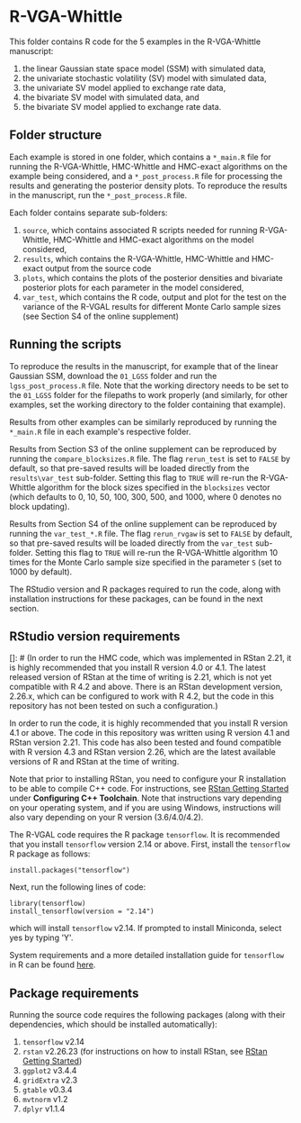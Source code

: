 # R-VGA-Whittle

This folder contains R code for the 5 examples in the R-VGA-Whittle manuscript: 
1. the linear Gaussian state space model (SSM) with simulated data, 
2. the univariate stochastic volatility (SV) model with simulated data,
3. the univariate SV model applied to exchange rate data,  
4. the bivariate SV model with simulated data, and
5. the bivariate SV model applied to exchange rate data.

## Folder structure
Each example is stored in one folder, which contains a `*_main.R` file for running the R-VGA-Whittle, HMC-Whittle and HMC-exact algorithms on the example being considered, and a `*_post_process.R` file for processing the results and generating the posterior density plots. To reproduce the results in the manuscript, run the `*_post_process.R` file.

Each folder contains separate sub-folders:
1. `source`, which contains associated R scripts needed for running R-VGA-Whittle, HMC-Whittle and HMC-exact algorithms on the model considered,
2. `results`, which contains the R-VGA-Whittle, HMC-Whittle and HMC-exact output from the source code 
3. `plots`, which contains the plots of the posterior densities and bivariate posterior plots for each parameter in the model considered,
4. `var_test`, which contains the R code, output and plot for the test on the variance of the R-VGAL results for different Monte Carlo sample sizes (see Section S4 of the online supplement)

## Running the scripts
To reproduce the results in the manuscript, for example that of the linear Gaussian SSM, download the `01_LGSS` folder and run the `lgss_post_process.R` file. Note that the working directory needs to be set to the `01_LGSS` folder for the filepaths to work properly (and similarly, for other examples, set the working directory to the folder containing that example). 

Results from other examples can be similarly reproduced by running the `*_main.R` file in each example's respective folder.

Results from Section S3 of the online supplement can be reproduced by running the `compare_blocksizes.R` file. The flag `rerun_test` is set to `FALSE` by default, so that pre-saved results will be loaded directly from the `results\var_test` sub-folder. Setting this flag to `TRUE` will re-run the R-VGA-Whittle algorithm for the block sizes specified in the `blocksizes` vector (which defaults to 0, 10, 50, 100, 300, 500, and 1000, where 0 denotes no block updating).

Results from Section S4 of the online supplement can be reproduced by running the `var_test_*.R` file. The flag `rerun_rvgaw` is set to `FALSE` by default, so that pre-saved results will be loaded directly from the `var_test` sub-folder. Setting this flag to `TRUE` will re-run the R-VGA-Whittle algorithm 10 times for the Monte Carlo sample size specified in the parameter `S` (set to 1000 by default). 

The RStudio version and R packages required to run the code, along with installation instructions for these packages, can be found in the next section. 

## RStudio version requirements
[]: # (In order to run the HMC code, which was implemented in RStan 2.21, it is highly recommended that you install R version 4.0 or 4.1. The latest released version of RStan at the time of writing is 2.21, which is not yet compatible with R 4.2 and above. There is an RStan development version, 2.26.x, which can be configured to work with R 4.2, but the code in this repository has not been tested on such a configuration.)

In order to run the code, it is highly recommended that you install R version 4.1 or above. The code in this repository was written using R version 4.1 and RStan version 2.21. This code has also been tested and found compatible with R version 4.3 and RStan version 2.26, which are the latest available versions of R and RStan at the time of writing.

Note that prior to installing RStan, you need to configure your R installation to be able to compile C++ code. For instructions, see [RStan Getting Started](https://github.com/stan-dev/rstan/wiki/RStan-Getting-Started) under **Configuring C++ Toolchain**. Note that instructions vary depending on your operating system, and if you are using Windows, instructions will also vary depending on your R version (3.6/4.0/4.2). 

The R-VGAL code requires the R package `tensorflow`. It is recommended that you install `tensorflow` version 2.14 or above. First, install the `tensorflow` R package as follows:

```
install.packages("tensorflow")
```
Next, run the following lines of code:
```
library(tensorflow)
install_tensorflow(version = "2.14")
```
which will install `tensorflow` v2.14. If prompted to install Miniconda, select yes by typing 'Y'.

System requirements and a more detailed installation guide for `tensorflow` in R can be found [here](https://tensorflow.rstudio.com/install). 

## Package requirements 
Running the source code requires the following packages (along with their dependencies, which should be installed automatically):
1. `tensorflow` v2.14
2. `rstan` v2.26.23 (for instructions on how to install RStan, see [RStan Getting Started](https://github.com/stan-dev/rstan/wiki/RStan-Getting-Started))
3. `ggplot2` v3.4.4
4. `gridExtra` v2.3
5. `gtable` v0.3.4         
6. `mvtnorm` v1.2
7. `dplyr` v1.1.4
